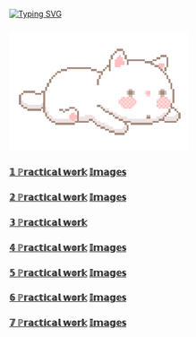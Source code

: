 [![Typing SVG](https://readme-typing-svg.herokuapp.com?font=Fira+Code&size=35&pause=1000&color=4A48A9&width=435&lines=%E2%84%8D%F0%9D%95%9A%2C+%F0%9D%95%80'%F0%9D%95%9E+%F0%9D%94%B8%F0%9D%95%9F%F0%9D%95%92)](https://git.io/typing-svg)
### ![](https://github.com/BolAnastasiya/Bolotina20IS3-3/blob/main/Img/Hi.gif) 
<h3 align="left"><a href="https://github.com/BolAnastasiya/Bolotina20IS3-3/tree/main/%D0%BF%D0%B5%D1%80%D0%B2%D0%B0%D1%8F" target="_blank" >𝟙 ℙ𝕣𝕒𝕔𝕥𝕚𝕔𝕒𝕝 𝕨𝕠𝕣𝕜</a>
<a href="https://github.com/BolAnastasiya/Bolotina20IS3-3/tree/main/%D0%BF%D0%B5%D1%80%D0%B2%D0%B0%D1%8F/images" target="_blank" >𝕀𝕞𝕒𝕘𝕖𝕤</a></h3>
 
<h3 align="left"><a href="https://github.com/BolAnastasiya/Bolotina20IS3-3/tree/main/%D0%B2%D1%82%D0%BE%D1%80%D0%B0%D1%8F" target="_blank" >𝟚 ℙ𝕣𝕒𝕔𝕥𝕚𝕔𝕒𝕝 𝕨𝕠𝕣𝕜</a>
<a href="https://github.com/BolAnastasiya/Bolotina20IS3-3/tree/main/%D0%B2%D1%82%D0%BE%D1%80%D0%B0%D1%8F/images" target="_blank" >𝕀𝕞𝕒𝕘𝕖𝕤</a></h3>

<h3 align="left"><a href="https://github.com/BolAnastasiya/Bolotina20IS3-3/tree/main/misc" target="_blank" >𝟛 ℙ𝕣𝕒𝕔𝕥𝕚𝕔𝕒𝕝 𝕨𝕠𝕣𝕜</a></h3>
<h3 align="left"><a href="https://github.com/BolAnastasiya/Bolotina20IS3-3/tree/main/%D1%87%D0%B5%D1%82%D0%B2%D0%B5%D1%80%D1%82%D0%B0%D1%8F" target="_blank" >𝟜 ℙ𝕣𝕒𝕔𝕥𝕚𝕔𝕒𝕝 𝕨𝕠𝕣𝕜</a> <a href="https://github.com/BolAnastasiya/Bolotina20IS3-3/blob/main/%D1%87%D0%B5%D1%82%D0%B2%D0%B5%D1%80%D1%82%D0%B0%D1%8F/%D0%94%D0%B8%D0%B0%D0%B3%D1%80%D0%B0%D0%BC%D0%BC%D0%B0.png" target="_blank" >𝕀𝕞𝕒𝕘𝕖𝕤</a></h3>
<h3 align="left"><a href="https://github.com/BolAnastasiya/Bolotina20IS3-3/tree/main/Пятая/WebApplication1" target="_blank" >𝟝 ℙ𝕣𝕒𝕔𝕥𝕚𝕔𝕒𝕝 𝕨𝕠𝕣𝕜</a> <a href="https://github.com/BolAnastasiya/Bolotina20IS3-3/tree/main/Пятая/Images" target="_blank" >𝕀𝕞𝕒𝕘𝕖𝕤</a></h3>
<h3 align="left"><a href="https://github.com/BolAnastasiya/Bolotina20IS3-3/blob/main/%D1%88%D0%B5%D1%81%D1%82%D0%B0%D1%8F.zip" target="_blank" >𝟞 ℙ𝕣𝕒𝕔𝕥𝕚𝕔𝕒𝕝 𝕨𝕠𝕣𝕜</a> <a href="https://github.com/BolAnastasiya/Bolotina20IS3-3/blob/main/%D1%88%D0%B5%D1%81%D1%82%D0%B0%D1%8F.zip" target="_blank" >𝕀𝕞𝕒𝕘𝕖𝕤</a></h3>


<h3 align="left"><a href="https://github.com/BolAnastasiya/Bolotina20IS3-3/blob/main/%D1%88%D0%B5%D1%81%D1%82%D0%B0%D1%8F.zip" target="_blank" >𝟟 ℙ𝕣𝕒𝕔𝕥𝕚𝕔𝕒𝕝 𝕨𝕠𝕣𝕜</a> <a href="https://github.com/BolAnastasiya/Bolotina20IS3-3/blob/main/%D1%88%D0%B5%D1%81%D1%82%D0%B0%D1%8F.zip" target="_blank" >𝕀𝕞𝕒𝕘𝕖𝕤</a></h3>

<!---<h3 align="left"><a href="https://github.com/BolAnastasiya/Bolotina20IS3-3/blob/main/%D1%88%D0%B5%D1%81%D1%82%D0%B0%D1%8F.zip" target="_blank" >
 𝟠 𝟡 𝟙𝟘 ℙ𝕣𝕒𝕔𝕥𝕚𝕔𝕒𝕝 𝕨𝕠𝕣𝕜</a></h3>-->
